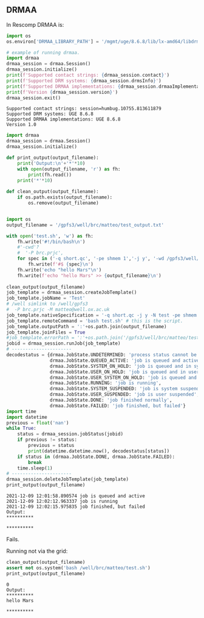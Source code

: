## DRMAA

In Rescomp DRMAA is:
```python
import os
os.environ['DRMAA_LIBRARY_PATH'] = '/mgmt/uge/8.6.8/lib/lx-amd64/libdrmaa.so.1.0'
```

```python
# example of running drmaa.
import drmaa
drmaa_session = drmaa.Session()
drmaa_session.initialize()
print(f'Supported contact strings: {drmaa_session.contact}')
print(f'Supported DRM systems: {drmaa_session.drmsInfo}')
print(f'Supported DRMAA implementations: {drmaa_session.drmaaImplementation}')
print(f'Version {drmaa_session.version}')
drmaa_session.exit() 
```

    Supported contact strings: session=humbug.10755.813611879
    Supported DRM systems: UGE 8.6.8
    Supported DRMAA implementations: UGE 8.6.8
    Version 1.0

```python
import drmaa
drmaa_session = drmaa.Session()
drmaa_session.initialize()

def print_output(output_filename):
    print('Output:\n'+'*'*10)
    with open(output_filename, 'r') as fh:
        print(fh.read())
    print('*'*10)
    
def clean_output(output_filename):
    if os.path.exists(output_filename):
        os.remove(output_filename)


import os
output_filename = '/gpfs3/well/brc/matteo/test_output.txt'

with open('test.sh', 'w') as fh:
    fh.write('#!/bin/bash\n')
    #'-cwd'? 
    #  '-P brc.prjc', 
    for spec in ('-q short.qc', '-pe shmem 1','-j y', '-wd /gpfs3/well/brc/matteo/', '-M matteo@well.ox.ac.uk', '-N test'):
        fh.write(f'#$ {spec}\n')  
    fh.write('echo "hello Mars"\n')
    fh.write(f'echo "hello Mars" >> {output_filename}\n')
 
clean_output(output_filename)
job_template = drmaa_session.createJobTemplate()
job_template.jobName = 'Test'
# /well simlink to /well/gpfs3
#  -P brc.prjc -M matteo@well.ox.ac.uk
job_template.nativeSpecification = '-q short.qc -j y -N test -pe shmem 1 -wd /well/brc/matteo/'
job_template.remoteCommand = 'bash test.sh' # this is the script.
job_template.outputPath = ':'+os.path.join(output_filename)
job_template.joinFiles = True
#job_template.errorPath = ':'+os.path.join('/gpfs3/well/brc/matteo/test_error.log')
jobid = drmaa_session.runJob(job_template)
# ----------------------
decodestatus = {drmaa.JobState.UNDETERMINED: 'process status cannot be determined',
                drmaa.JobState.QUEUED_ACTIVE: 'job is queued and active',
                drmaa.JobState.SYSTEM_ON_HOLD: 'job is queued and in system hold',
                drmaa.JobState.USER_ON_HOLD: 'job is queued and in user hold',
                drmaa.JobState.USER_SYSTEM_ON_HOLD: 'job is queued and in user and system hold',
                drmaa.JobState.RUNNING: 'job is running',
                drmaa.JobState.SYSTEM_SUSPENDED: 'job is system suspended',
                drmaa.JobState.USER_SUSPENDED: 'job is user suspended',
                drmaa.JobState.DONE: 'job finished normally',
                drmaa.JobState.FAILED: 'job finished, but failed'}
import time
import datetime
previous = float('nan')
while True:
    status = drmaa_session.jobStatus(jobid)
    if previous != status:
        previous = status
        print(datetime.datetime.now(), decodestatus[status])
    if status in (drmaa.JobState.DONE, drmaa.JobState.FAILED):
        break
    time.sleep(1)
# ----------------------
drmaa_session.deleteJobTemplate(job_template) 
print_output(output_filename)
```

    2021-12-09 12:01:58.890574 job is queued and active
    2021-12-09 12:02:12.963337 job is running
    2021-12-09 12:02:15.975835 job finished, but failed
    Output:
    **********
    
    **********

Fails.

Running not via the grid:

```python
clean_output(output_filename)
assert not os.system('bash /well/brc/matteo/test.sh')
print_output(output_filename)
```

    0
    Output:
    **********
    hello Mars
    
    **********